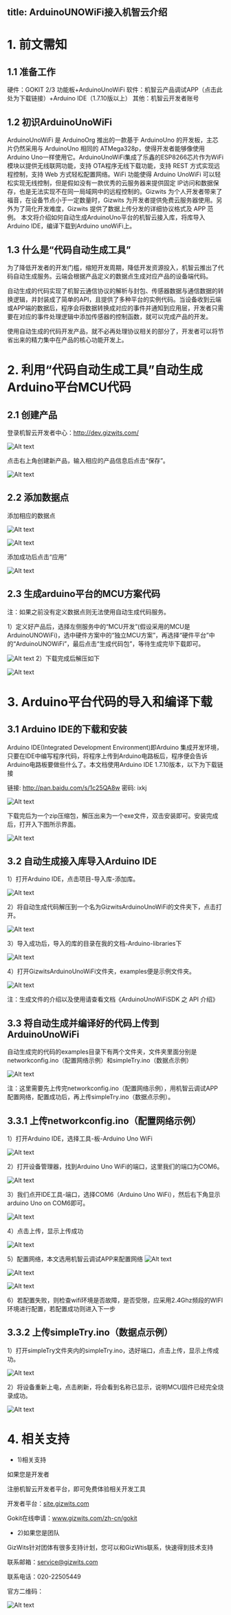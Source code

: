 title: ArduinoUNOWiFi接入机智云介绍
----


# 1. 前文需知
## 1.1 准备工作

硬件：GOKIT 2/3 功能板+ArduinoUnoWiFi
软件：机智云产品调试APP（点击此处为下载链接）+Arduino IDE（1.7.10版以上）
其他：机智云开发者账号

## 1.2	 初识ArduinoUnoWiFi
ArduinoUnoWiFi 是 ArduinoOrg 推出的一款基于 ArduinoUno 的开发板，主芯片仍然采用与 ArduinoUno 相同的 ATMega328p，使得开发者能够像使用 Arduino Uno一样使用它。ArduinoUnoWiFi集成了乐鑫的ESP8266芯片作为WiFi模块以提供无线联网功能，支持 OTA程序无线下载功能，支持 REST 方式实现远程控制，支持 Web 方式轻松配置网络。WiFi 功能使得 Arduino UnoWiFi 可以轻松实现无线控制，但是假如没有一款优秀的云服务器来提供固定 IP访问和数据保存，也是无法实现不在同一局域网中的远程控制的。Gizwits 为个人开发者带来了福音，在设备节点小于一定数量时，Gizwits 为开发者提供免费云服务器使用。另外为了简化开发难度，Gizwits 提供了数据上传分发的详细协议格式及 APP 范例。
本文将介绍如何自动生成ArduinoUno平台的机智云接入库，将库导入Arduino IDE，编译下载到Arduino unoWiFi上。

## 1.3	 什么是“代码自动生成工具”

为了降低开发者的开发门槛，缩短开发周期，降低开发资源投入，机智云推出了代码自动生成服务。云端会根据产品定义的数据点生成对应产品的设备端代码。

自动生成的代码实现了机智云通信协议的解析与封包、传感器数据与通信数据的转换逻辑，并封装成了简单的API，且提供了多种平台的实例代码。当设备收到云端或APP端的数据后，程序会将数据转换成对应的事件并通知到应用层，开发者只需要在对应的事件处理逻辑中添加传感器的控制函数，就可以完成产品的开发。

使用自动生成的代码开发产品，就不必再处理协议相关的部分了，开发者可以将节省出来的精力集中在产品的核心功能开发上。

# 2. 利用“代码自动生成工具”自动生成Arduino平台MCU代码
## 2.1 创建产品
登录机智云开发者中心：http://dev.gizwits.com/

![Alt text](/assets/zh-cn/deviceDev/ArduinoUNO/intro/1486535243280.png)

点击右上角创建新产品，输入相应的产品信息后点击“保存”。

![Alt text](/assets/zh-cn/deviceDev/ArduinoUNO/intro/1486535255313.png)

## 2.2 添加数据点
添加相应的数据点

![Alt text](/assets/zh-cn/deviceDev/ArduinoUNO/intro/1486535272019.png)

![Alt text](/assets/zh-cn/deviceDev/ArduinoUNO/intro/1486535281222.png)

添加成功后点击“应用”

 ![Alt text](/assets/zh-cn/deviceDev/ArduinoUNO/intro/1486535287438.png)


## 2.3 生成arduino平台的MCU方案代码
注：如果之前没有定义数据点则无法使用自动生成代码服务。

1）定义好产品后，选择左侧服务中的“MCU开发”(假设采用的MCU是ArduinoUNOWiFi)，选中硬件方案中的“独立MCU方案”，再选择“硬件平台”中的“ArduinoUNOWiFi”，最后点击“生成代码包”，等待生成完毕下载即可。

![Alt text](/assets/zh-cn/deviceDev/ArduinoUNO/intro/1486535303197.png)
2）下载完成后解压如下

![Alt text](/assets/zh-cn/deviceDev/ArduinoUNO/intro/1486535313938.png)

# 3.	Arduino平台代码的导入和编译下载
## 3.1 Arduino IDE的下载和安装

Arduino IDE(Integrated Development Environment)即Arduino 集成开发环境，只要在IDE中编写程序代码，将程序上传到Arduino电路板后，程序便会告诉Arduino电路板要做些什么了。本文档使用Arduino IDE 1.7.10版本，以下为下载链接

链接: http://pan.baidu.com/s/1c25QA8w 密码: ixkj

![Alt text](/assets/zh-cn/deviceDev/ArduinoUNO/intro/1486535471966.png)

下载完后为一个zip压缩包，解压出来为一个exe文件，双击安装即可。安装完成后，打开入下图所示界面。

![Alt text](/assets/zh-cn/deviceDev/ArduinoUNO/intro/20170918145646.png)


## 3.2 自动生成接入库导入Arduino IDE
1）打开Arduino IDE，点击项目-导入库-添加库。

![Alt text](/assets/zh-cn/deviceDev/ArduinoUNO/intro/1486535634779.png)

2）将自动生成代码解压到一个名为GizwitsArduinoUnoWiFi的文件夹下，点击打开。

![Alt text](/assets/zh-cn/deviceDev/ArduinoUNO/intro/20170918150319.png)

3）导入成功后，导入的库的目录在我的文档-Arduino-libraries下

![Alt text](/assets/zh-cn/deviceDev/ArduinoUNO/intro/20170918150418.png)

4）打开GizwitsArduinoUnoWiFi文件夹，examples便是示例文件夹。

![Alt text](/assets/zh-cn/deviceDev/ArduinoUNO/intro/20170918150601.png)

注：生成文件的介绍以及使用请查看文档《ArduinoUnoWiFiSDK 之 API 介绍》

## 3.3	 将自动生成并编译好的代码上传到ArduinoUnoWiFi
自动生成完的代码的examples目录下有两个文件夹，文件夹里面分别是networkconfig.ino（配置网络示例）和simpleTry.ino（数据点示例）

![Alt text](/assets/zh-cn/deviceDev/ArduinoUNO/intro/1486535883556.png)

注：这里需要先上传完networkconfig.ino（配置网络示例），用机智云调试APP配置网络，配置成功后，再上传simpleTry.ino（数据点示例）。



## 3.3.1 上传networkconfig.ino（配置网络示例）
1）打开Arduino IDE，选择工具-板-Arduino Uno WiFi

![Alt text](/assets/zh-cn/deviceDev/ArduinoUNO/intro/1486535900315.png)

2）打开设备管理器，找到Arduino Uno WiFi的端口，这里我们的端口为COM6。

![Alt text](/assets/zh-cn/deviceDev/ArduinoUNO/intro/1486535906763.png)

3）我们点开IDE工具-端口，选择COM6（Arduino Uno WiFi），然后右下角显示arduino Uno on COM6即可。

![Alt text](/assets/zh-cn/deviceDev/ArduinoUNO/intro/1486535915120.png)

4）点击上传，显示上传成功

![Alt text](/assets/zh-cn/deviceDev/ArduinoUNO/intro/1486535930666.png)

5）配置网络，本文选用机智云调试APP来配置网络
![Alt text](/assets/zh-cn/deviceDev/ArduinoUNO/intro/1486535948870.png)     

![Alt text](/assets/zh-cn/deviceDev/ArduinoUNO/intro/1486535954721.png)   

![Alt text](/assets/zh-cn/deviceDev/ArduinoUNO/intro/1486535980984.png)

6）若配置失败，则检查wifi环境是否故障，是否受限，应采用2.4Ghz频段的WIFI环境进行配置，若配置成功则进入下一步


## 3.3.2 上传simpleTry.ino（数据点示例）
1）打开simpleTry文件夹内的simpleTry.ino，选好端口，点击上传，显示上传成功。

![Alt text](/assets/zh-cn/deviceDev/ArduinoUNO/intro/1486536006030.png)

2）将设备重新上电，点击刷新，将会看到名称已显示，说明MCU固件已经完全烧录成功。

![Alt text](/assets/zh-cn/deviceDev/ArduinoUNO/intro/1486536013282.png)

# 4. 相关支持

 - 1)相关支持
 
如果您是开发者

注册机智云开发者平台，即可免费体验相关开发工具

开发者平台：[site.gizwits.com](https://accounts.gizwits.com/zh-cn/login)

Gokit在线申请：www.gizwits.com/zh-cn/gokit


 - 2)如果您是团队
 
GizWits针对团体有很多支持计划，您可以和GizWtis联系，快速得到技术支持

联系邮箱：service@gizwits.com

联系电话：020-22505449

官方二维码：

![Alt text](/assets/zh-cn/deviceDev/ArduinoUNO/intro/1486536021902.png)
